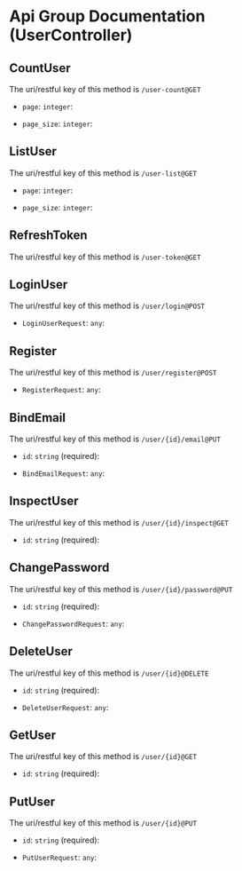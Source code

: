 
# Api Group Documentation (UserController)


## CountUser

The uri/restful key of this method is `/user-count@GET`

<!--beg l desc_CountUser -->

<!--end l-->


+ `page`: `integer`: 
    <!--beg l desc_CountUser_page -->
    
    <!--end l-->

+ `page_size`: `integer`: 
    <!--beg l desc_CountUser_page_size -->
    
    <!--end l-->



## ListUser

The uri/restful key of this method is `/user-list@GET`

<!--beg l desc_ListUser -->

<!--end l-->


+ `page`: `integer`: 
    <!--beg l desc_ListUser_page -->
    
    <!--end l-->

+ `page_size`: `integer`: 
    <!--beg l desc_ListUser_page_size -->
    
    <!--end l-->



## RefreshToken

The uri/restful key of this method is `/user-token@GET`

<!--beg l desc_RefreshToken -->

<!--end l-->




## LoginUser

The uri/restful key of this method is `/user/login@POST`

<!--beg l desc_LoginUser -->

<!--end l-->


+ `LoginUserRequest`: `any`: 
    <!--beg l desc_LoginUser_LoginUserRequest -->
    
    <!--end l-->



## Register

The uri/restful key of this method is `/user/register@POST`

<!--beg l desc_Register -->

<!--end l-->


+ `RegisterRequest`: `any`: 
    <!--beg l desc_Register_RegisterRequest -->
    
    <!--end l-->



## BindEmail

The uri/restful key of this method is `/user/{id}/email@PUT`

<!--beg l desc_BindEmail -->

<!--end l-->


+ `id`: `string` (required): 
    <!--beg l desc_BindEmail_id -->
    
    <!--end l-->

+ `BindEmailRequest`: `any`: 
    <!--beg l desc_BindEmail_BindEmailRequest -->
    
    <!--end l-->



## InspectUser

The uri/restful key of this method is `/user/{id}/inspect@GET`

<!--beg l desc_InspectUser -->

<!--end l-->


+ `id`: `string` (required): 
    <!--beg l desc_InspectUser_id -->
    
    <!--end l-->



## ChangePassword

The uri/restful key of this method is `/user/{id}/password@PUT`

<!--beg l desc_ChangePassword -->

<!--end l-->


+ `id`: `string` (required): 
    <!--beg l desc_ChangePassword_id -->
    
    <!--end l-->

+ `ChangePasswordRequest`: `any`: 
    <!--beg l desc_ChangePassword_ChangePasswordRequest -->
    
    <!--end l-->



## DeleteUser

The uri/restful key of this method is `/user/{id}@DELETE`

<!--beg l desc_DeleteUser -->

<!--end l-->


+ `id`: `string` (required): 
    <!--beg l desc_DeleteUser_id -->
    
    <!--end l-->

+ `DeleteUserRequest`: `any`: 
    <!--beg l desc_DeleteUser_DeleteUserRequest -->
    
    <!--end l-->



## GetUser

The uri/restful key of this method is `/user/{id}@GET`

<!--beg l desc_GetUser -->

<!--end l-->


+ `id`: `string` (required): 
    <!--beg l desc_GetUser_id -->
    
    <!--end l-->



## PutUser

The uri/restful key of this method is `/user/{id}@PUT`

<!--beg l desc_PutUser -->

<!--end l-->


+ `id`: `string` (required): 
    <!--beg l desc_PutUser_id -->
    
    <!--end l-->

+ `PutUserRequest`: `any`: 
    <!--beg l desc_PutUser_PutUserRequest -->
    
    <!--end l-->



